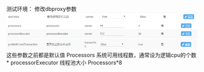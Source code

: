 测试环境：
修改dbproxy参数
![](/assets/QQ截图20160930083521.png)
![](/assets/QQ截图20160930083534.png)
![](/assets/QQ截图20160930083550.png)
这些参数之前都是默认值
Processors                系统可用线程数，通常设为逻辑cpu的个数* processorExecutor         线程池大小 Processors\*8 
